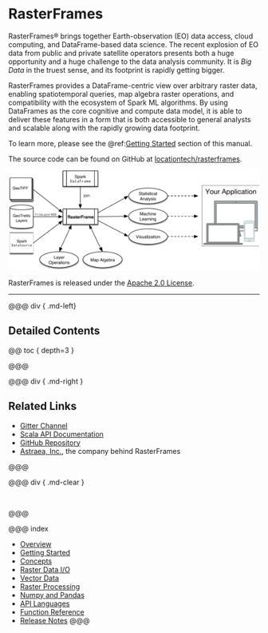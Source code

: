 # RasterFrames

RasterFrames® brings together Earth-observation (EO) data access, cloud computing, and DataFrame-based data science. The recent explosion of EO data from public and private satellite operators presents both a huge opportunity and a huge challenge to the data analysis community. It is _Big Data_ in the truest sense, and its footprint is rapidly getting bigger. 

RasterFrames provides a DataFrame-centric view over arbitrary raster data, enabling spatiotemporal queries, map algebra raster operations, and compatibility with the ecosystem of Spark ML algorithms. By using DataFrames as the core cognitive and compute data model, it is able to deliver these features in a form that is both accessible to general analysts and scalable along with the rapidly growing data footprint.

To learn more, please see the @ref:[Getting Started](getting-started.md) section of this manual.

The source code can be found on GitHub at [locationtech/rasterframes](https://github.com/locationtech/rasterframes).

<img src="RasterFramePipeline.png" width="600px"/>

RasterFrames is released under the [Apache 2.0 License](https://github.com/locationtech/rasterframes/blob/develop/LICENSE).

<hr/>

@@@ div { .md-left}

## Detailed Contents

@@ toc { depth=3 }

@@@

@@@ div { .md-right }

## Related Links

* [Gitter Channel](https://gitter.im/locationtech/rasterframes)
* [Scala API Documentation](latest/api/index.html)
* [GitHub Repository](https://github.com/locationtech/rasterframes)
* [Astraea, Inc.](http://www.astraea.earth/), the company behind RasterFrames

@@@

@@@ div { .md-clear }

&nbsp;

@@@

@@@ index
* [Overview](description.md)
* [Getting Started](getting-started.md)
* [Concepts](concepts.md)
* [Raster Data I/O](raster-io.md)
* [Vector Data](vector-data.md)
* [Raster Processing](raster-processing.md)
* [Numpy and Pandas](numpy-pandas.md) 
* [API Languages](languages.md)
* [Function Reference](reference.md)
* [Release Notes](release-notes.md)
@@@

